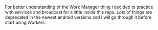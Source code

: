 For better understanding of the Work Manager thing i decided to practice with services and broadcast for a little inside this repo.
Lots of things are deprecated in the newest android versions and i will go through it before start using Workers.
